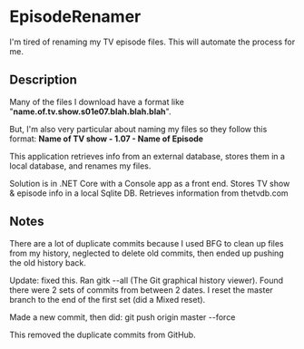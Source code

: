 # EpisodeRenamer
I'm tired of renaming my TV episode files. This will automate the process for me.
## Description
Many of the files I download have a format like "**name.of.tv.show.s01e07.blah.blah.blah**". 

But, I'm also very particular about naming my files so they follow this format: **Name of TV show - 1.07 - Name of Episode**

This application retrieves info from an external database, stores them in a local database, and renames my files.

Solution is in .NET Core with a Console app as a front end. Stores TV show & episode info in a local Sqlite DB. Retrieves information from thetvdb.com
## Notes
There are a lot of duplicate commits because I used BFG to clean up files from my history, neglected to delete old commits, then ended up pushing the old history back.

Update: fixed this. Ran gitk --all (The Git graphical history viewer). Found there were 2 sets of commits from between 2 dates. I reset the master branch to the end of the first set (did a Mixed reset). 

Made a new commit, then did:
git push origin master --force

This removed the duplicate commits from GitHub.